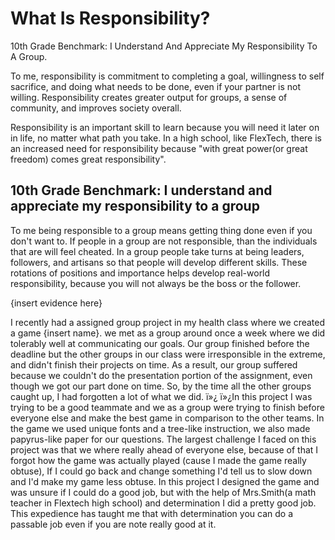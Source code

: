 What Is Responsibility?
===
10th Grade Benchmark: I Understand And Appreciate My Responsibility To A Group.

To me, responsibility is commitment to completing a goal, willingness to self sacrifice, and doing what needs to be done, even if your partner is not willing. Responsibility creates greater output for groups, a sense of community, and improves society overall.

Responsibility is an important skill to learn because you will need it later on in life, no matter what path you take. In a high school, like FlexTech, there is an increased need for responsibility because "with great power(or great freedom) comes great responsibility". 

10th Grade Benchmark: I understand and appreciate my responsibility to a group
--------------------------------------------


To me being responsible to a group means getting thing done even if you don't want to.  If people in a group are not responsible, than the individuals that are will feel cheated.  In a group people take turns at being leaders, followers, and artisans so that people will develop different skills.  These rotations of positions and importance helps develop real-world responsibility, because you will not always be the boss or the follower. 

{insert evidence here}

I recently had a assigned group project in my health class where we created a game {insert name}. we met as a group around once a week where we did tolerably well at communicating our goals. Our group finished before the deadline but the other groups in our class were irresponsible in the extreme, and didn't finish their projects on time.  As a result, our group suffered because we couldn't do the presentation portion of the assignment, even though we got our part done on time.  So, by the time all the other groups caught up, I had forgotten a lot of what we did. 
ï»¿
ï»¿In this project I was trying to be a good teammate and we as a group were trying to finish before everyone else and make the best game in comparison to the other teams. In the game we used unique fonts and a tree-like instruction, we also made papyrus-like paper for our questions. The largest challenge I faced on this project was that we where really ahead of everyone else, because of that I forgot how the game was actually played (cause I made the game really obtuse), If I could go back and change something I'd tell us to slow down and I'd make my game less obtuse. In this project I designed the game and was unsure if I could do a good job, but with the help of Mrs.Smith(a math teacher in Flextech high school) and determination I did a pretty good job. This expedience has taught me that with determination you can do a passable job even if you are note really good at it.


